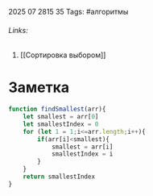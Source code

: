 2025 07 2815 35
Tags: #алгоритмы 
###### Links: 
1) [[Сортировка выбором]]
# Заметка
```js
function findSmallest(arr){
	let smallest = arr[0]
	let smallestIndex = 0
	for (let 1 = 1;i<=arr.length;i++){
		if(arr[i]<smallest){
			smallest = arr[i]
			smallestIndex = i
		}
	}
	return smallestIndex
}
```
